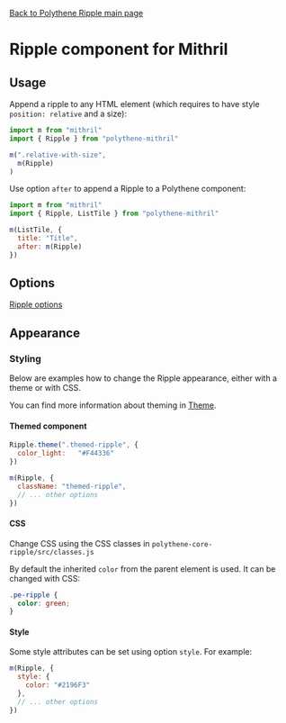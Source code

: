 [Back to Polythene Ripple main page](Ripple.md)

# Ripple component for Mithril



## Usage

Append a ripple to any HTML element (which requires to have style `position: relative` and a size):

~~~javascript
import m from "mithril"
import { Ripple } from "polythene-mithril"

m(".relative-with-size",
  m(Ripple)
)
~~~

Use option `after` to append a Ripple to a Polythene component:

~~~javascript
import m from "mithril"
import { Ripple, ListTile } from "polythene-mithril"

m(ListTile, {
  title: "Title",
  after: m(Ripple)
})
~~~



## Options

[Ripple options](Ripple.md)



## Appearance

### Styling

Below are examples how to change the Ripple appearance, either with a theme or with CSS.

You can find more information about theming in [Theme](Theme.md).

#### Themed component

~~~javascript
Ripple.theme(".themed-ripple", {
  color_light:   "#F44336"
})

m(Ripple, {
  className: "themed-ripple",
  // ... other options
})
~~~

#### CSS

Change CSS using the CSS classes in `polythene-core-ripple/src/classes.js`

By default the inherited `color` from the parent element is used. It can be changed with CSS:

~~~css
.pe-ripple {
  color: green;
}
~~~

#### Style

Some style attributes can be set using option `style`. For example:

~~~javascript
m(Ripple, {
  style: {
    color: "#2196F3"
  },
  // ... other options
})
~~~


